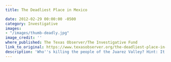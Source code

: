 ```yaml
---
title: The Deadliest Place in Mexico

date: 2012-02-29 00:00:00 -0500
category: Investigative
images:
- "/images/thumb-deadly.jpg"
image_credit: ''
where_published: The Texas Observer/The Investigative Fund
link_to_original: https://www.texasobserver.org/the-deadliest-place-in-mexico
description: 'Who''s killing the people of the Juarez Valley? Hint: It''s not just the drug cartels.'
---
```

